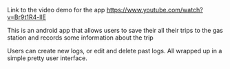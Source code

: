 Link to the video demo for the app
https://www.youtube.com/watch?v=Br9t1R4-llE

This is an android app that allows users to 
save their all their trips to the gas station
and records some information about the trip

Users can create new logs, or edit and delete past logs.
All wrapped up in a simple pretty user interface.
